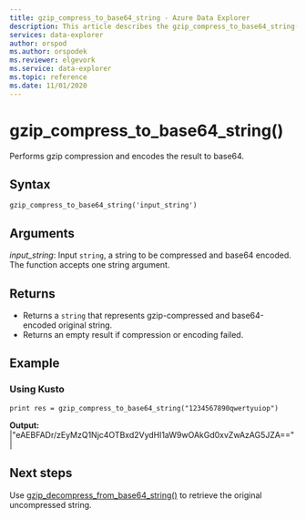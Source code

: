 ```yaml
---
title: gzip_compress_to_base64_string - Azure Data Explorer 
description: This article describes the gzip_compress_to_base64_string() command in Azure Data Explorer.
services: data-explorer
author: orspod
ms.author: orspodek
ms.reviewer: elgevork
ms.service: data-explorer
ms.topic: reference
ms.date: 11/01/2020
---
```


# gzip_compress_to_base64_string()

Performs gzip compression and encodes the result to base64.


## Syntax

`gzip_compress_to_base64_string('input_string')`

## Arguments

*input_string*: Input `string`, a string to be compressed and base64 encoded. The function accepts one string argument.

## Returns

* Returns a `string` that represents gzip-compressed and base64-encoded original string. 
* Returns an empty result if compression or encoding failed.

## Example

### Using Kusto

```kusto
print res = gzip_compress_to_base64_string("1234567890qwertyuiop")
```

**Output:** 
|"eAEBFADr/zEyMzQ1Njc4OTBxd2VydHl1aW9wOAkGd0xvZwAzAG5JZA=="|

## Next steps

Use [gzip_decompress_from_base64_string()](gzip-base64-decompress.md) to retrieve the original uncompressed string.